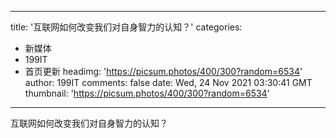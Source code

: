
---
title: '互联网如何改变我们对自身智力的认知？'
categories: 
 - 新媒体
 - 199IT
 - 首页更新
headimg: 'https://picsum.photos/400/300?random=6534'
author: 199IT
comments: false
date: Wed, 24 Nov 2021 03:30:41 GMT
thumbnail: 'https://picsum.photos/400/300?random=6534'
---

<div>   
互联网如何改变我们对自身智力的认知？  
</div>
            